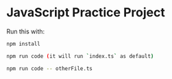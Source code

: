# JavaScript Practice Project

Run this with:

```bash
npm install

npm run code (it will run `index.ts` as default)

npm run code -- otherFile.ts
```
